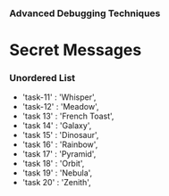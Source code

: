 ### Advanced Debugging Techniques

# Secret Messages

### Unordered List

- 'task-11' : 'Whisper',
- 'task-12' : 'Meadow',
- 'task 13' : 'French Toast',
- 'task 14' : 'Galaxy',
- 'task 15' : 'Dinosaur',
- 'task 16' : 'Rainbow',
- 'task 17' : 'Pyramid',
- 'task 18' : 'Orbit',
- 'task 19' : 'Nebula',
- 'task 20' : 'Zenith',

